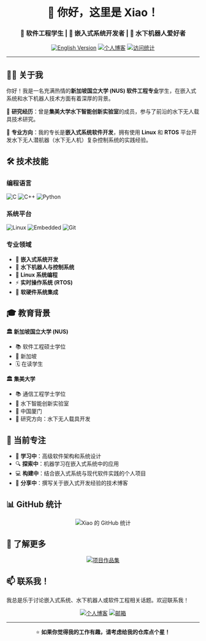 <div align="center">

# 👋 你好，这里是 Xiao！

### 🚀 软件工程学生 | 🤖 嵌入式系统开发者 | 🌊 水下机器人爱好者

[![English Version](https://img.shields.io/badge/English-README.md-blue?style=for-the-badge)](README.md)
[![个人博客](https://img.shields.io/badge/博客-sfxfs.github.io-orange?style=for-the-badge&logo=github-pages)](https://sfxfs.github.io)
[![访问统计](https://komarev.com/ghpvc/?username=sfxfs&color=brightgreen&style=for-the-badge&label=访问次数)](https://github.com/sfxfs)

</div>

---

## 👨‍💻 关于我

你好！我是一名充满热情的**新加坡国立大学 (NUS) 软件工程专业**学生，在嵌入式系统和水下机器人技术方面有着深厚的背景。

🔬 **研究经历**：曾是**集美大学水下智能创新实验室**的成员，参与了前沿的水下无人载具技术研究。

🎯 **专业方向**：我的专长是**嵌入式系统软件开发**，拥有使用 **Linux** 和 **RTOS** 平台开发水下无人潜航器（水下无人机）复杂控制系统的实践经验。

## 🛠️ 技术技能

### 编程语言
![C](https://img.shields.io/badge/C-00599C?style=for-the-badge&logo=c&logoColor=white)
![C++](https://img.shields.io/badge/C++-00599C?style=for-the-badge&logo=c%2B%2B&logoColor=white)
![Python](https://img.shields.io/badge/Python-3776AB?style=for-the-badge&logo=python&logoColor=white)

### 系统平台
![Linux](https://img.shields.io/badge/Linux-FCC624?style=for-the-badge&logo=linux&logoColor=black)
![Embedded](https://img.shields.io/badge/RTOS-FF6B35?style=for-the-badge&logo=arm&logoColor=white)
![Git](https://img.shields.io/badge/Git-F05032?style=for-the-badge&logo=git&logoColor=white)

### 专业领域
- 🤖 **嵌入式系统开发**
- 🌊 **水下机器人与控制系统**
- 🐧 **Linux 系统编程**
- ⚡ **实时操作系统 (RTOS)**
- 🔧 **软硬件系统集成**

## 🎓 教育背景

**🏛️ 新加坡国立大学 (NUS)**
- 📚 软件工程硕士学位
- 📍 新加坡
- 🗓️ 在读学生

**🏛️ 集美大学**
- 📚 通信工程学士学位
- 🔬 水下智能创新实验室
- 📍 中国厦门
- 🤖 研究方向：水下无人载具开发

## 🚀 当前专注

- 🌱 **学习中**：高级软件架构和系统设计
- 🔍 **探索中**：机器学习在嵌入式系统中的应用
- 💻 **构建中**：结合嵌入式系统与现代软件实践的个人项目
- 📝 **分享中**：撰写关于嵌入式开发经验的技术博客

## 📊 GitHub 统计

<div align="center">

![Xiao 的 GitHub 统计](https://github-readme-stats.vercel.app/api?username=sfxfs&show_icons=true&theme=transparent&hide_border=true&include_all_commits=true&count_private=true&locale=cn)

</div>

## 📂 了解更多

<div align="center">

[![项目作品集](https://img.shields.io/badge/💼_作品集-查看项目-blue?style=for-the-badge&logo=github)](PROJECTS_CN.md)

</div>

## 📫 联系我！

我总是乐于讨论嵌入式系统、水下机器人或软件工程相关话题。欢迎联系我！

<div align="center">

[![个人博客](https://img.shields.io/badge/📔_个人博客-访问-orange?style=for-the-badge&logo=github-pages)](https://sfxfs.github.io)
[![邮箱](https://img.shields.io/badge/📧_联系-邮箱-red?style=for-the-badge&logo=gmail)](mailto:xiaofeng-fu@foxmail.com)

</div>

---

<div align="center">

⭐ **如果你觉得我的工作有趣，请考虑给我的仓库点个星！**

</div>

